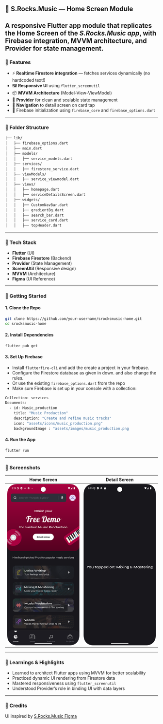 ## 📱 S.Rocks.Music — Home Screen Module

A responsive Flutter app module that replicates the **Home Screen** of the ***S.Rocks.Music app***, with **Firebase integration**, **MVVM architecture**, and **Provider for state management**.
---

### 🧩 Features

* ⚡ **Realtime Firestore integration** — fetches services dynamically (no hardcoded text!)
* 🖼️ **Responsive UI** using `flutter_screenutil`
* 📦 **MVVM Architecture** (Model-View-ViewModel)
* 🔄 **Provider** for clean and scalable state management
* 📲 **Navigation** to detail screen on card tap
* 🔐 Firebase initialization using `firebase_core` and `firebase_options.dart`

---

### 📁 Folder Structure

```bash
├── lib/
│   ├── firebase_options.dart
│   ├── main.dart
│   ├── models/
│   │   ├── service_models.dart
│   ├── services/
│   │   ├── firestore_service.dart
│   ├── viewModels/
│   │   ├── service_viewmodel.dart
│   ├── views/
│   │   ├── homepage.dart
│   │   ├── serviceDetailsScreen.dart
│   ├── widgets/
│   │   ├── CustomNavBar.dart
│   │   ├── gradientBg.dart
│   │   ├── search_bar.dart
│   │   ├── service_card.dart
│   │   ├── topHeader.dart
```

---

### 🔧 Tech Stack

* **Flutter** (UI)
* **Firebase Firestore** (Backend)
* **Provider** (State Management)
* **ScreenUtil** (Responsive design)
* **MVVM** (Architecture)
* **Figma** (UI Reference)

---

### 🚀 Getting Started

#### 1. Clone the Repo

```bash
git clone https://github.com/your-username/srocksmusic-home.git
cd srocksmusic-home
```

#### 2. Install Dependencies

```bash
flutter pub get
```

#### 3. Set Up Firebase

* Install `flutterfire-cli` and add the create a project in your firebase.
* Configure the Firestore database as given in down. and also change the rules.
* Or use the existing `firebase_options.dart` from the repo
* Make sure Firebase is set up in your console with a collection:

```bash
Collection: services
Documents: 
  - id: Music_production
    title: "Music Production"
    description: "Create and refine music tracks"
    icon: "assets/icons/music_production.png"
    backgroundImage : "assets/images/music_production.png
```

#### 4. Run the App

```bash
flutter run
```

---

### 📸 Screenshots

| Home Screen                      |  Detail Screen                       |
| -------------------------------- | ------------------------------------ |
| ![alt text](homepage.png) | ![alt text](detailsPage.png) |

---

### 📌 Learnings & Highlights

* Learned to architect Flutter apps using MVVM for better scalability
* Practiced dynamic UI rendering from Firestore data
* Mastered responsiveness using `flutter_screenutil`
* Understood Provider’s role in binding UI with data layers

---

### 🤝 Credits

UI inspired by [S.Rocks.Music Figma](https://www.figma.com/design/YAsYsNFGxmoauPpSLrUMtF/Assignment---Flutter)
